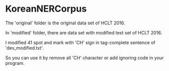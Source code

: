 # KoreanNERCorpus
The 'original' folder is the original data set of HCLT 2016.

In 'modified' folder, there are data set with modified test set of HCLT 2016.

I modified 41 spot and mark with 'CH' sign in tag-complete sentence of 'dev_modified.txt'.

So you can use it by remove all 'CH' character or add ignoring code in your program.
